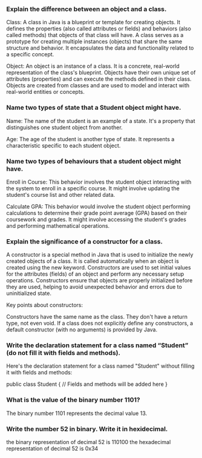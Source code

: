 ### Explain the difference between an object and a class.
Class:
A class in Java is a blueprint or template for creating objects. It defines the properties (also called attributes or fields) and behaviors (also called methods) that objects of that class will have. A class serves as a prototype for creating multiple instances (objects) that share the same structure and behavior. It encapsulates the data and functionality related to a specific concept.

Object:
An object is an instance of a class. It is a concrete, real-world representation of the class's blueprint. Objects have their own unique set of attributes (properties) and can execute the methods defined in their class. Objects are created from classes and are used to model and interact with real-world entities or concepts.

### Name two types of state that a Student object might have.
Name: The name of the student is an example of a state. It's a property that distinguishes one student object from another.

Age: The age of the student is another type of state. It represents a characteristic specific to each student object.

### Name two types of behaviours that a student object might have.
Enroll in Course: This behavior involves the student object interacting with the system to enroll in a specific course. It might involve updating the student's course list and other related data.

Calculate GPA: This behavior would involve the student object performing calculations to determine their grade point average (GPA) based on their coursework and grades. It might involve accessing the student's grades and performing mathematical operations.

### Explain the significance of a constructor for a class.
A constructor is a special method in Java that is used to initialize the newly created objects of a class. It is called automatically when an object is created using the new keyword. Constructors are used to set initial values for the attributes (fields) of an object and perform any necessary setup operations. Constructors ensure that objects are properly initialized before they are used, helping to avoid unexpected behavior and errors due to uninitialized state.

Key points about constructors:

Constructors have the same name as the class.
They don't have a return type, not even void.
If a class does not explicitly define any constructors, a default constructor (with no arguments) is provided by Java.

### Write the declaration statement for a class named “Student” (do not fill it with fields and methods).
Here's the declaration statement for a class named "Student" without filling it with fields and methods:


public class Student {
    // Fields and methods will be added here
}

### What is the value of the binary number 1101?
The binary number 1101 represents the decimal value 13.

### Write the number 52 in binary. Write it in hexidecimal.
 the binary representation of decimal 52 is 110100
the hexadecimal representation of decimal 52 is 0x34